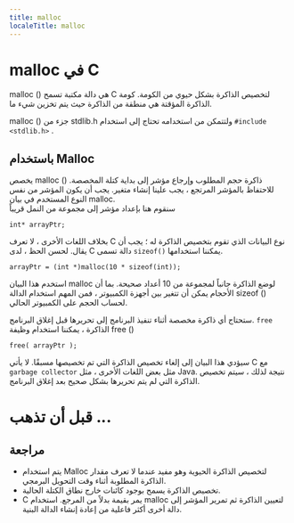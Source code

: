 ```yaml
---
title: malloc
localeTitle: malloc
---
```

# malloc في C

malloc () هي دالة مكتبة تسمح C لتخصيص الذاكرة بشكل حيوي من الكومة. كومة الذاكرة المؤقتة هي منطقة من الذاكرة حيث يتم تخزين شيء ما.

malloc () جزء من stdlib.h ولتتمكن من استخدامه تحتاج إلى استخدام `#include <stdlib.h>` .

## باستخدام Malloc

يخصص malloc () ذاكرة حجم المطلوب وإرجاع مؤشر إلى بداية كتلة المخصصة. للاحتفاظ بالمؤشر المرتجع ، يجب علينا إنشاء متغير. يجب أن يكون المؤشر من نفس النوع المستخدم في بيان malloc.  
سنقوم هنا بإعداد مؤشر إلى مجموعة من النمل قريباً

 `int* arrayPtr; 
` 

بخلاف اللغات الأخرى ، لا تعرف C نوع البيانات الذي تقوم بتخصيص الذاكرة له ؛ يجب أن يقال. لحسن الحظ ، لدى C دالة تسمى `sizeof()` يمكننا استخدامها.

 `arrayPtr = (int *)malloc(10 * sizeof(int)); 
` 

استخدم هذا البيان malloc لوضع الذاكرة جانباً لمجموعة من 10 أعداد صحيحة. بما أن الأحجام يمكن أن تتغير بين أجهزة الكمبيوتر ، فمن المهم استخدام الدالة sizeof () لحساب الحجم على الكمبيوتر الحالي.

ستحتاج أي ذاكرة مخصصة أثناء تنفيذ البرنامج إلى تحريرها قبل إغلاق البرنامج. `free` الذاكرة ، يمكننا استخدام وظيفة free ()

 `free( arrayPtr ); 
` 

سيؤدي هذا البيان إلى إلغاء تخصيص الذاكرة التي تم تخصيصها مسبقًا. لا يأتي C مع `garbage collector` مثل بعض اللغات الأخرى ، مثل Java. نتيجة لذلك ، سيتم تخصيص الذاكرة التي لم يتم تحريرها بشكل صحيح بعد إغلاق البرنامج.

# قبل أن تذهب ...

## مراجعة

*   يتم استخدام Malloc لتخصيص الذاكرة الحيوية وهو مفيد عندما لا تعرف مقدار الذاكرة المطلوبة أثناء وقت التحويل البرمجي.
*   تخصيص الذاكرة يسمح بوجود كائنات خارج نطاق الكتلة الحالية.
*   C يمر بقيمة بدلاً من المرجع. استخدام malloc لتعيين الذاكرة ثم تمرير المؤشر إلى دالة أخرى أكثر فاعلية من إعادة إنشاء الدالة البنية.